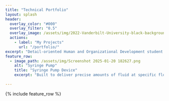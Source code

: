 ```yaml
---
title: "Technical Portfolio"
layout: splash
header:
  overlay_color: "#000"
  overlay_filter: "0.5"
  overlay_image: /assets/img/2022-Vanderbilt-University-black-background.jpg
  actions:
    - label: "My Projects"
      url: "/portfolio/"
excerpt: "Detail-oriented Human and Organizational Development student with a strong academic foundation in programming, data analysis, and organizational theory. Adept at applying problem-solving and quantitative analysis to support strategic decision-making. Demonstrates leadership potential through roles requiring effective collaboration and team management. Eager to translate academic insights into real-world impact within dynamic business environments."
feature_row:
  - image_path: /assets/img/Screenshot 2025-01-20 182627.png
    alt: "Syringe Pump"
    title: "Syringe Pump Device"
    excerpt: "Built to deliver precise amounts of fluid at specific flow rates."
  
---
```


{% include feature_row %}

